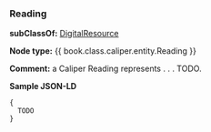 ### Reading

__subClassOf:__ [DigitalResource](./digitalresource.md)

__Node type:__ {{ book.class.caliper.entity.Reading }}

__Comment:__ a Caliper Reading represents . . . TODO.

__Sample JSON-LD__

```JSONLD
{
  TODO
}
```